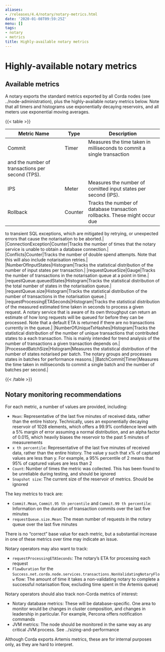 ```yaml
---
aliases:
- /releases/4.4/notary/notary-metrics.html
date: '2020-01-08T09:59:25Z'
menu: []
tags:
- notary
- metrics
title: Highly-available notary metrics
---
```



# Highly-available notary metrics


## Available metrics

A notary exports the standard metrics exported by all Corda nodes (see ../node-administration), plus the
highly-available notary metrics below. Note that all timers and histograms use exponentially decaying reservoirs, and
all meters use exponential moving averages.


{{< table >}}

|Metric Name|Type|Description|
|-----------------------------|-----------|------------------------------------------------------------------------------|
|Commit|Timer|Measures the time taken in milliseconds to commit a single transaction
and the number of transactions per second (TPS).|
|IPS|Meter|Measures the number of comitted input states per second (IPS).|
|Rollback|Counter|Tracks the number of database transaction rollbacks. These might occur due
to transient SQL exceptions, which are mitigated by retrying, or unexpected
errors that cause the notarisation to be aborted.|
|ConnectionException|Counter|Tracks the number of times that the notary service is unable to obtain a
database connection.|
|Conflicts|Counter|Tracks the number of double spend attempts. Note that this will also include
notarisation retries.|
|NumberOfInputStates|Histogram|Tracks the statistical distribution of the number of input states per
transaction.|
|requestQueueSize|Gauge|Tracks the number of transactions in the notarisation queue at a point in
time.|
|requestQueue.queuedStates|Histogram|Tracks the statistical distribution of the total number of states in the
notarisation queue.|
|requestQueue.size|Histogram|Tracks the statistical distribution of the number of transactions in the
notarisation queue.|
|requestProcessingETASeconds|Histogram|Tracks the statistical distribution of the measured estimated time taken in
seconds to process a given request. A notary service that is aware
of its own throughput can return an estimate of how long requests will be
queued for before they can be processed. Note that a default ETA is returned
if there are no transactions currently in the queue.|
|NumberOfUniqueTxHashes|Histogram|Tracks the statistical distribution of the number of unique transactions
that contributed states to a each transaction. This is mainly intended for
trend analysis of the number of transactions a given transaction depends on.|
|ProcessedBatchSize|Histogram|Measures the statistical distribution of the number of states notarised per
batch. The notary groups and processes states in batches for performance
reasons.|
|BatchCommit|Timer|Measures the time taken in milliseconds to commit a single batch and the
number of batches per second.|

{{< /table >}}


## Notary monitoring recommendations

For each metric, a number of values are provided, including:


* `Mean`: Representative of the last five minutes of received data, rather than the entire
history. Technically, uses an exponentially decaying reservoir of 1028 elements, which offers a 99.9%
confidence level with a 5% margin of error assuming a normal distribution, and an alpha
factor of 0.015, which heavily biases the reservoir to the past 5 minutes of measurements
* `x th percentile`: Representative of the last five minutes of received data, rather than the entire
history. The value y such that x% of captured values are less than y. For example, a 95% percentile of 2
means that 95% of captured values are less than 2
* `Count`: Number of times the metric was collected. This has been found to be unreliable during testing, and should
be ignored
* `Snapshot size`: The current size of the reservoir of metrics. Should be ignored

The key metrics to track are:


* `Commit.Mean`, `Commit.95 th percentile` and `Commit.99 th percentile`: Information on the duration of
transaction commits over the last five minutes
* `requestQueue.size.Mean`: The mean number of requests in the notary queue over the last five minutes

There is no “correct” base value for each metric, but a substantial increase in one of these metrics over time may
indicate an issue.

Notary operators may also want to track:


* `requestProcessingETASeconds`: The notary’s ETA for processing each request
* `FlowDuration` for the `Success.net.corda.node.services.transactions.NonValidatingNotaryFlow` flow: The amount
of time it takes a non-validating notary to complete a successful notarisation flow, excluding time spent in the
Artemis queue)

Notary operators should also track non-Corda metrics of interest:


* Notary database metrics: These will be database-specific. One area to monitor would be changes in cluster
composition, and changes in leadership in particular. For example, Percona offers notification commands
* JVM metrics: The node should be monitored in the same way as any critical JVM process. See
../sizing-and-performance

Although Corda exports Artemis metrics, these are for internal purposes only, as they are hard to interpret.

